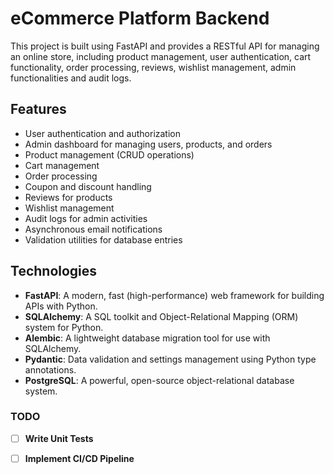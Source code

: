 # eCommerce Platform Backend

This project is built using FastAPI and provides a RESTful API for managing an online store, including product management, user authentication, cart functionality, order processing, reviews, wishlist management, admin functionalities and audit logs.


## Features

- User authentication and authorization
- Admin dashboard for managing users, products, and orders
- Product management (CRUD operations)
- Cart management
- Order processing
- Coupon and discount handling
- Reviews for products
- Wishlist management
- Audit logs for admin activities
- Asynchronous email notifications
- Validation utilities for database entries

## Technologies

- **FastAPI**: A modern, fast (high-performance) web framework for building APIs with Python.
- **SQLAlchemy**: A SQL toolkit and Object-Relational Mapping (ORM) system for Python.
- **Alembic**: A lightweight database migration tool for use with SQLAlchemy.
- **Pydantic**: Data validation and settings management using Python type annotations.
- **PostgreSQL**: A powerful, open-source object-relational database system.

### TODO
- [ ] **Write Unit Tests**

- [ ] **Implement CI/CD Pipeline**